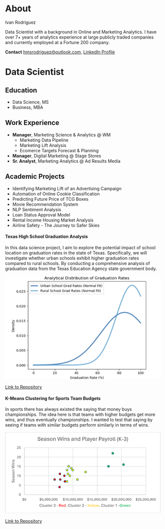 # About
 Ivan Rodriguez
 
 Data Scientist with a background in Online and Marketing Analytics.
 I have over 7+ years of analytics experience at large publicly traded companies and currently employed at a Fortune 200 company.

 **Contact**
 hmsrodriguez@outlook.com,
 [LinkedIn Profile](https://www.linkedin.com/in/ivanrdz17/)


# Data Scientist

## Education
- Data Science, MS
- Business, MBA

## Work Experience
- **Manager**, Marketing Science & Analytics @ WM
  - Marketing Data Pipeline
  - Marketing Lift Analysis
  - Ecomerce Targets Forecast & Planning
- **Manager**, Digital Marketing @ Stage Stores
- **Sr. Analyst**, Marketing Analytics @ Ad Results Media

## Academic Projects
- Identifying Marketing Lift of an Advertising Campaign
- Automation of Online Cookie Classification
- Predicting Future Price of TCG Boxes
- Movie Recommendation System
- NLP Sentiment Analysis
- Loan Status Approval Model
- Rental Income Housing Market Analysis
- Airline Safety - The Journey to Safer Skies

#### **Texas High School Graduation Analysis**

In this data science project, I aim to explore the potential impact of school location on graduation rates in the state of Texas. Specifically, we will investigate whether urban schools exhibit higher graduation rates compared to rural schools. By conducting a comprehensive analysis of graduation data from the Texas Education Agency state government body.

![hs_grad](/assets/img/hs_grad.png)

[Link to Repository](https://github.com/ivanrdz231r/portfolio/tree/main/projects/academic/Texas%20High%20School%20Graduation%20Analysis)
  
#### **K-Means Clustering for Sports Team Budgets**

In sports there has always existed the saying that money buys championships. The idea here is that teams with higher budgets get more wins, and thus eventually championships. I wanted to test that saying by seeing if teams with similar budgets perform similarly in terms of wins.

![k-means](/assets/img/k-means.png)

[Link to Repository](https://github.com/ivanrdz231r/portfolio/tree/main/projects/academic/K-Means%20Clustering%20for%20Sports%20Team%20Budgets)
